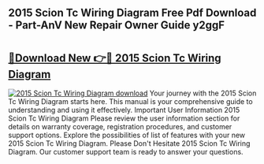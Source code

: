 ## 2015 Scion Tc Wiring Diagram Free Pdf Download - Part-AnV New Repair Owner Guide y2ggF

# <h2><a href="http://dfriie.blite.top/?on=2015+Scion+Tc+Wiring+Diagram">🔗Download New 👉🔴 2015 Scion Tc Wiring Diagram</a></h2>

[![2015 Scion Tc Wiring Diagram download](https://i.imgur.com/lujVjoI.png)](http://dfriie.blite.top/?on=2015+Scion+Tc+Wiring+Diagram)
Your journey with the 2015 Scion Tc Wiring Diagram starts here. This manual is your comprehensive guide to understanding and using it effectively. Important User Information 2015 Scion Tc Wiring Diagram Please review the user information section for details on warranty coverage, registration procedures, and customer support options. Explore the possibilities of list of features with your new 2015 Scion Tc Wiring Diagram. Please Don't Hesitate 2015 Scion Tc Wiring Diagram. Our customer support team is ready to answer your questions.
